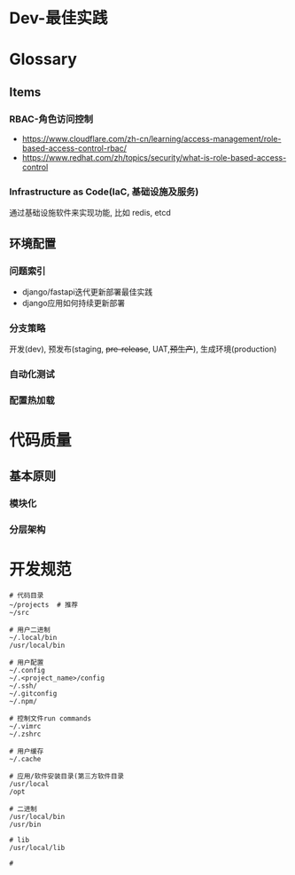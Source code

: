 # Dev-最佳实践

# Glossary

## Items

### RBAC-角色访问控制

- https://www.cloudflare.com/zh-cn/learning/access-management/role-based-access-control-rbac/
- https://www.redhat.com/zh/topics/security/what-is-role-based-access-control

### Infrastructure as Code(IaC, 基础设施及服务)

通过基础设施软件来实现功能, 比如 redis, etcd



## 环境配置

### 问题索引

- django/fastapi迭代更新部署最佳实践
- django应用如何持续更新部署

### 分支策略

开发(dev), 预发布(staging, ~~pre-release~~, UAT,~~预生产~~), 生成环境(production)

### 自动化测试

### 配置热加载



# 代码质量

## 基本原则

### 模块化

### 分层架构

# 开发规范

```shell
# 代码目录
~/projects  # 推荐
~/src

# 用户二进制
~/.local/bin
/usr/local/bin

# 用户配置
~/.config
~/.<project_name>/config
~/.ssh/
~/.gitconfig
~/.npm/

# 控制文件run commands
~/.vimrc
~/.zshrc

# 用户缓存
~/.cache

# 应用/软件安装目录(第三方软件目录
/usr/local
/opt

# 二进制
/usr/local/bin
/usr/bin

# lib
/usr/local/lib

#
```

